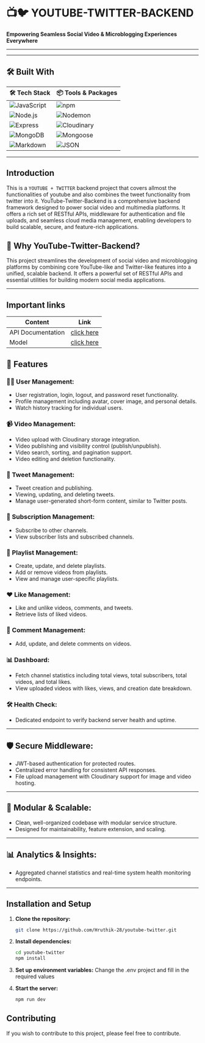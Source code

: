 # 📺🐦 YOUTUBE-TWITTER-BACKEND

**Empowering Seamless Social Video & Microblogging Experiences Everywhere**

---


---

## 🛠️ Built With

| 🛠️ Tech Stack | 📦 Tools & Packages |
|:--------------|:------------------|
| ![JavaScript](https://img.shields.io/badge/Code-JavaScript-yellow?style=for-the-badge&logo=javascript) | ![npm](https://img.shields.io/badge/npm-CB3837?style=for-the-badge&logo=npm&logoColor=white) |
| ![Node.js](https://img.shields.io/badge/Node.js-339933?style=for-the-badge&logo=node.js&logoColor=white) | ![Nodemon](https://img.shields.io/badge/Nodemon-76D04B?style=for-the-badge&logo=nodemon&logoColor=white) |
| ![Express](https://img.shields.io/badge/Express.js-404D59?style=for-the-badge) | ![Cloudinary](https://img.shields.io/badge/Cloudinary-3448C5?style=for-the-badge&logo=cloudinary&logoColor=white) |
| ![MongoDB](https://img.shields.io/badge/MongoDB-4EA94B?style=for-the-badge&logo=mongodb&logoColor=white) | ![Mongoose](https://img.shields.io/badge/Mongoose-800000?style=for-the-badge&logo=mongoose&logoColor=white) |
| ![Markdown](https://img.shields.io/badge/Markdown-000000?style=for-the-badge&logo=markdown&logoColor=white) | ![JSON](https://img.shields.io/badge/JSON-000000?style=for-the-badge&logo=json&logoColor=white) |

---

## Introduction

This is a ``YOUTUBE + TWITTER`` backend project that covers allmost the functionalities of youtube 
and also combines the tweet functionality from twitter into it. 
YouTube-Twitter-Backend is a comprehensive backend framework designed to power social video and
multimedia platforms. It offers a rich set of RESTful APIs, middleware for authentication and file uploads,
and seamless cloud media management, enabling developers to build scalable, secure, and feature-rich
applications.

## 📌 Why YouTube-Twitter-Backend?

This project streamlines the development of social video and microblogging platforms by combining core YouTube-like and Twitter-like features into a unified, scalable backend. It offers a powerful set of RESTful APIs and essential utilities for building modern social media applications.

---


## Important links

| Content            | Link                                                                        |
| -------------------| ----------------------------------------------------------------------------|
| API Documentation  | [click here](https://documenter.getpostman.com/view/44177090/2sB2x9jWVQ)    |
| Model              | [click here ](https://app.eraser.io/workspace/BGrvuW5EJ9ytRiTfOf8e?origin=share)         |


## 🚀 Features

### 🧑‍💻 User Management:
- User registration, login, logout, and password reset functionality.
- Profile management including avatar, cover image, and personal details.
- Watch history tracking for individual users.

### 📹 Video Management:
- Video upload with Cloudinary storage integration.
- Video publishing and visibility control (publish/unpublish).
- Video search, sorting, and pagination support.
- Video editing and deletion functionality.

### 📝 Tweet Management:
- Tweet creation and publishing.
- Viewing, updating, and deleting tweets.
- Manage user-generated short-form content, similar to Twitter posts.

### 📌 Subscription Management:
- Subscribe to other channels.
- View subscriber lists and subscribed channels.

### 🎵 Playlist Management:
- Create, update, and delete playlists.
- Add or remove videos from playlists.
- View and manage user-specific playlists.

### ❤️ Like Management:
- Like and unlike videos, comments, and tweets.
- Retrieve lists of liked videos.

### 💬 Comment Management:
- Add, update, and delete comments on videos.

### 📊 Dashboard:
- Fetch channel statistics including total views, total subscribers, total videos, and total likes.
- View uploaded videos with likes, views, and creation date breakdown.

### 🛠️ Health Check:
- Dedicated endpoint to verify backend server health and uptime.

---

## 🛡️ Secure Middleware:
- JWT-based authentication for protected routes.
- Centralized error handling for consistent API responses.
- File upload management with Cloudinary support for image and video hosting.

---

## 🧱 Modular & Scalable:
- Clean, well-organized codebase with modular service structure.
- Designed for maintainability, feature extension, and scaling.

---

## 📊 Analytics & Insights:
- Aggregated channel statistics and real-time system health monitoring endpoints.

---

## Installation and Setup

1. **Clone the repository:**

    ```bash
    git clone https://github.com/Hruthik-28/youtube-twitter.git
    ```

2. **Install dependencies:**

    ```bash
    cd youtube-twitter
    npm install
    ```

3. **Set up environment variables:**
    Change the .env project and fill in the required values 

4. **Start the server:**

    ```bash
    npm run dev
    ```

## Contributing

If you wish to contribute to this project, please feel free to contribute.



